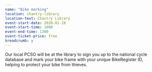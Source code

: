 ```yaml
---
name: "Bike marking"
location: chantry-library
location-text: Chantry Library
event-start-date: 2020-01-18
event-start-time: 1000
event-end-time: 1300
event-ticket-price: free
breadcrumb: y
---
```


Our local PCSO will be at the library to sign you up to the national cycle database and mark your bike frame with your unique BikeRegister ID, helping to protect your bike from thieves.
